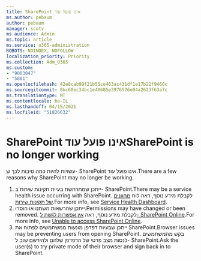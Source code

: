 ```yaml
---
title: SharePoint אינו פועל עוד
ms.author: pebaum
author: pebaum
manager: scotv
ms.audience: Admin
ms.topic: article
ms.service: o365-administration
ROBOTS: NOINDEX, NOFOLLOW
localization_priority: Priority
ms.collection: Adm_O365
ms.custom:
- "9003047"
- "5801"
ms.openlocfilehash: 42e8cab99f21b55ce463ac431df1e17b22f9460c
ms.sourcegitcommit: 8bc60ec34bc1e40685e3976576e04a2623f63a7c
ms.translationtype: MT
ms.contentlocale: he-IL
ms.lasthandoff: 04/15/2021
ms.locfileid: "51826632"
---
```

# <a name="sharepoint-is-no-longer-working"></a><span data-ttu-id="37397-102">SharePoint אינו פועל עוד</span><span class="sxs-lookup"><span data-stu-id="37397-102">SharePoint is no longer working</span></span>

<span data-ttu-id="37397-103">עשויות להיות כמה סיבות לכך ש- SharePoint אינו פועל עוד.</span><span class="sxs-lookup"><span data-stu-id="37397-103">There are a few reasons why SharePoint may no longer be working.</span></span>

1. <span data-ttu-id="37397-104">ייתכן שמתרחשת בעיית תקינות שירות ב- SharePoint.</span><span class="sxs-lookup"><span data-stu-id="37397-104">There may be a service health issue occurring with SharePoint.</span></span> <span data-ttu-id="37397-105">לקבלת מידע נוסף, ראה לוח [מחוונים של תקינות שירות](https://admin.microsoft.com/AdminPortal/Home#/servicehealth).</span><span class="sxs-lookup"><span data-stu-id="37397-105">For more info, see [Service Health Dashboard](https://admin.microsoft.com/AdminPortal/Home#/servicehealth).</span></span>
2. <span data-ttu-id="37397-106">ייתכן שהרשאות השתנו או הוסרו.</span><span class="sxs-lookup"><span data-stu-id="37397-106">Permissions may have changed or been removed.</span></span> <span data-ttu-id="37397-107">לקבלת מידע נוסף, ראה [אין אפשרות לגשת ל- SharePoint Online](https://docs.microsoft.com/sharepoint/troubleshoot/sharing-and-permissions/sharepoint-online-inaccessible).</span><span class="sxs-lookup"><span data-stu-id="37397-107">For more info, see [Unable to access SharePoint Online](https://docs.microsoft.com/sharepoint/troubleshoot/sharing-and-permissions/sharepoint-online-inaccessible).</span></span>
3. <span data-ttu-id="37397-108">ייתכן שבעיות דפדפן מונעות ממשתמשים לפתוח את SharePoint.</span><span class="sxs-lookup"><span data-stu-id="37397-108">Browser issues may be preventing users from opening SharePoint.</span></span> <span data-ttu-id="37397-109">בקש מהמשתמשים לנסות מצב פרטי של הדפדפן שלהם ולהירשם שוב ל- SharePoint.</span><span class="sxs-lookup"><span data-stu-id="37397-109">Ask the user(s) to try private mode of their browser and sign back in to SharePoint.</span></span>